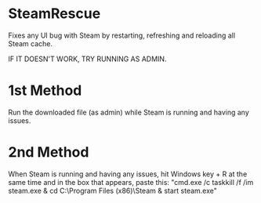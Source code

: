 # SteamRescue
Fixes any UI bug with Steam by restarting, refreshing and reloading all Steam cache.

IF IT DOESN'T WORK, TRY RUNNING AS ADMIN.

# 1st Method
Run the downloaded file (as admin) while Steam is running and having any issues.

# 2nd Method
When Steam is running and having any issues, hit Windows key + R at the same time and in the box that appears, paste this: "cmd.exe /c taskkill /f /im steam.exe & cd C:\Program Files (x86)\Steam & start steam.exe"
